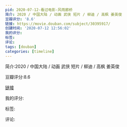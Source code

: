 ```yaml
---
pid: 2020-07-12-看过电影-风雨廊桥
简介: 2020 / 中国大陆 / 动画 武侠 短片 / 柳迪 / 高枫 姜英俊
豆瓣评分: '8.6'
链接: https://movie.douban.com/subject/30395917/
创建时间: '2020-07-12 12:56:02'
我的评分:
标签:
评论:
tags: [douban]
categories: [timeline]
---
```

简介:2020 / 中国大陆 / 动画 武侠 短片 / 柳迪 / 高枫 姜英俊

豆瓣评分:8.6

[链接](https://movie.douban.com/subject/30395917/)

我的评分:

标签:

评论:

